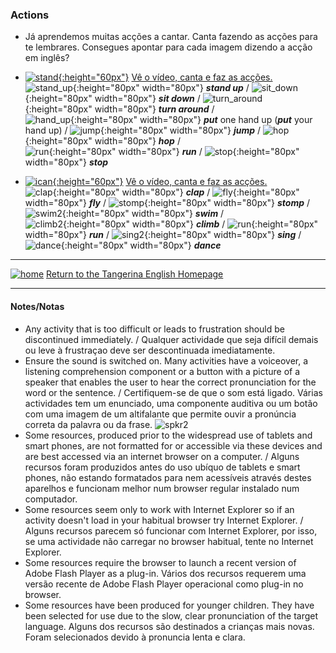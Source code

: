 <head>
<!-- Global site tag (gtag.js) - Google Analytics -->
<script async src="https://www.googletagmanager.com/gtag/js?id=UA-110947112-3"></script>
<script>
  window.dataLayer = window.dataLayer || [];
  function gtag(){dataLayer.push(arguments);}
  gtag('js', new Date());

  gtag('config', 'UA-110947112-3');
</script>
</head>

### Actions

* Já aprendemos muitas acções a cantar. Canta fazendo as acções para te lembrares. Consegues apontar para cada imagem dizendo a acção em inglês?  

* [![stand](/images/stand.png){:height="60px"}](https://www.youtube.com/watch?v=WsiRSWthV1k) [Vê o vídeo, canta e faz as acções.](https://www.youtube.com/watch?v=WsiRSWthV1k)  
![stand_up](/images/stand_up.gif){:height="80px" width="80px"} ***stand up*** / ![sit_down](/images/sit_down.gif){:height="80px" width="80px"} ***sit down*** / ![turn_around](/images/turn_around.gif){:height="80px" width="80px"} ***turn around*** /  
![hand_up](/images/hand_up.gif){:height="80px" width="80px"} ***put*** one hand up (***put*** your hand up) / ![jump](/images/jump.gif){:height="80px" width="80px"} ***jump*** / ![hop](/images/hop.gif){:height="80px" width="80px"} ***hop*** /  
![run](/images/run.gif){:height="80px" width="80px"} ***run*** / ![stop](/images/stop.gif){:height="80px" width="80px"} ***stop***  

* [![ican](/images/ican.png){:height="60px"}](https://www.youtube.com/watch?v=_Ir0Mc6Qilo) [Vê o vídeo, canta e faz as acções.](https://www.youtube.com/watch?v=_Ir0Mc6Qilo)  
![clap](/images/clap.gif){:height="80px" width="80px"} ***clap*** / ![fly](/images/fly.gif){:height="80px" width="80px"} ***fly*** / ![stomp](/images/stomp.gif){:height="80px" width="80px"} ***stomp*** / ![swim2](/images/swim2.gif){:height="80px" width="80px"} ***swim*** /  
![climb2](/images/climb2.gif){:height="80px" width="80px"} ***climb*** / ![run](/images/run.gif){:height="80px" width="80px"} ***run*** / ![sing2](/images/sing2.gif){:height="80px" width="80px"} ***sing*** / ![dance](/images/dance.gif){:height="80px" width="80px"} ***dance***  


***
[![home](/images/home.PNG)](https://tangerina-pt.github.io/English) [Return to the Tangerina English Homepage](https://tangerina-pt.github.io/English)

***

#### Notes/Notas
* Any activity that is too difficult or leads to frustration should be discontinued immediately. / Qualquer actividade que seja difícil demais ou leve à frustraçao deve ser descontinuada imediatamente.
* Ensure the sound is switched on. Many activities have a voiceover, a listening comprehension component or a button with a picture of a speaker that enables the user to hear the correct pronunciation for the word or the sentence. / Certifiquem-se de que o som está ligado. Várias actividades tem um enunciado, uma componente auditiva ou um botão com uma imagem de um altifalante que permite ouvir a pronúncia correta da palavra ou da frase. ![spkr2](/images/spkr2.PNG)
* Some resources, produced prior to the widespread use of tablets and smart phones, are not formatted for or accessible via these devices and are best accessed via an internet browser on a computer. / Alguns recursos foram produzidos antes do uso ubíquo de tablets e smart phones, não estando formatados para nem acessíveis através destes aparelhos e funcionam melhor num browser regular instalado num computador.
* Some resources seem only to work with Internet Explorer so if an activity doesn't load in your habitual browser try Internet Explorer. / Alguns recursos parecem só funcionar com Internet Explorer, por isso, se uma actividade não carregar no browser habitual, tente no Internet Explorer.
* Some resources require the browser to launch a recent version of Adobe Flash Player as a plug-in. Vários dos recursos requerem uma versão recente de Adobe Flash Player operacional como plug-in no browser.
* Some resources have been produced for younger children. They have been selected for use due to the slow, clear pronunciation of the target language. Alguns dos recursos são destinados a crianças mais novas. Foram selecionados devido à pronuncia lenta e clara.
